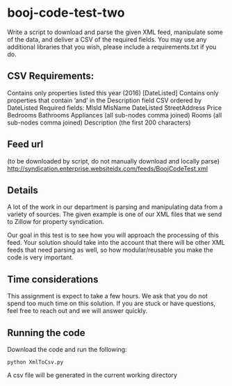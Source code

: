 # booj-code-test-two


Write a script to download and parse the given XML feed, manipulate some of the data, and deliver a CSV of the required fields. You may use any additional libraries that you wish, please include a requirements.txt if you do.

## CSV Requirements:
Contains only properties listed this year (2016) [DateListed]
Contains only properties that contain ‘and’ in the Description field
CSV ordered by DateListed
Required fields:
MlsId
MlsName
DateListed
StreetAddress
Price
Bedrooms
Bathrooms
Appliances (all sub-nodes comma joined)
Rooms (all sub-nodes comma joined)
Description (the first 200 characters)


## Feed url
(to be downloaded by script, do not manually download and locally parse)
http://syndication.enterprise.websiteidx.com/feeds/BoojCodeTest.xml


## Details

A lot of the work in our department is parsing and manipulating data from a variety of sources. The given example is one of our XML files that we send to Zillow for property syndication. 

Our goal in this test is to see how you will approach the processing of this feed. Your solution should take into the account that there will be other XML feeds that need parsing as well, so how modular/reusable you make the code is very important. 


## Time considerations

This assignment is expect to take a few hours. We ask that you do not spend too much time on this solution. If you are stuck or have questions, feel free to reach out and we will answer quickly. 

## Running the code
Download the code and run the following:
```
python XmlToCsv.py
```
A csv file will be generated in the current working directory
